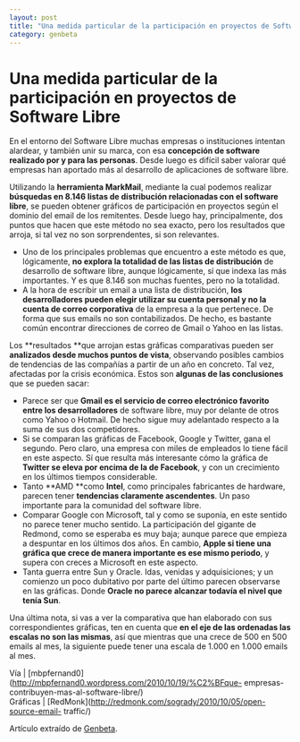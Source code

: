 ```yaml
---
layout: post
title: "Una medida particular de la participación en proyectos de Software Libre"
category: genbeta
---
```


# Una medida particular de la participación en proyectos de Software Libre

En el entorno del Software Libre muchas empresas o instituciones intentan
alardear, y también unir su marca, con esa **concepción de software realizado
por y para las personas**. Desde luego es difícil saber valorar qué empresas
han aportado más al desarrollo de aplicaciones de software libre.

Utilizando la **herramienta MarkMail**, mediante la cual podemos realizar
**búsquedas en 8.146 listas de distribución relacionadas con el software
libre**, se pueden obtener gráficos de participación en proyectos según el
dominio del email de los remitentes. Desde luego hay, principalmente, dos
puntos que hacen que este método no sea exacto, pero los resultados que
arroja, si tal vez no son sorprendentes, si son relevantes.  

  * Uno de los principales problemas que encuentro a este método es que, lógicamente, **no explora la totalidad de las listas de distribución** de desarrollo de software libre, aunque lógicamente, sí que indexa las más importantes. Y es que 8.146 son muchas fuentes, pero no la totalidad.
  * A la hora de escribir un email a una lista de distribución, **los desarrolladores pueden elegir utilizar su cuenta personal y no la cuenta de correo corporativa** de la empresa a la que pertenece. De forma que sus emails no son contabilizados. De hecho, es bastante común encontrar direcciones de correo de Gmail o Yahoo en las listas.

Los **resultados **que arrojan estas gráficas comparativas pueden ser
**analizados desde muchos puntos de vista**, observando posibles cambios de
tendencias de las compañías a partir de un año en concreto. Tal vez, afectadas
por la crisis económica. Estos son **algunas de las conclusiones** que se
pueden sacar:

  * Parece ser que **Gmail es el servicio de correo electrónico favorito entre los desarrolladores** de software libre, muy por delante de otros como Yahoo o Hotmail. De hecho sigue muy adelantado respecto a la suma de sus dos competidores.
  * Si se comparan las gráficas de Facebook, Google y Twitter, gana el segundo. Pero claro, una empresa con miles de empleados lo tiene fácil en este aspecto. Sí que resulta más interesante cómo la gráfica de **Twitter se eleva por encima de la de Facebook**, y con un crecimiento en los últimos tiempos considerable.
  * Tanto **AMD **como **Intel**, como principales fabricantes de hardware, parecen tener **tendencias claramente ascendentes**. Un paso importante para la comunidad del software libre.
  * Comparar Google con Microsoft, tal y como se suponía, en este sentido no parece tener mucho sentido. La participación del gigante de Redmond, como se esperaba es muy baja; aunque parece que empieza a despuntar en los últimos dos años. En cambio, **Apple si tiene una gráfica que crece de manera importante es ese mismo periodo**, y supera con creces a Microsoft en este aspecto.
  * Tanta guerra entre Sun y Oracle. Idas, venidas y adquisiciones; y un comienzo un poco dubitativo por parte del último parecen observarse en las gráficas. Donde **Oracle no parece alcanzar todavía el nivel que tenía Sun**.

Una última nota, si vas a ver la comparativa que han elaborado con sus
correspondientes gráficas, ten en cuenta que **en el eje de las ordenadas las
escalas no son las mismas**, así que mientras que una crece de 500 en 500
emails al mes, la siguiente puede tener una escala de 1.000 en 1.000 emails al
mes.

Vía | [mbpfernand0](http://mbpfernand0.wordpress.com/2010/10/19/%C2%BFque-
empresas-contribuyen-mas-al-software-libre/)  
Gráficas | [RedMonk](http://redmonk.com/sogrady/2010/10/05/open-source-email-
traffic/)

Artículo extraído de [Genbeta](http://www.genbeta.com).